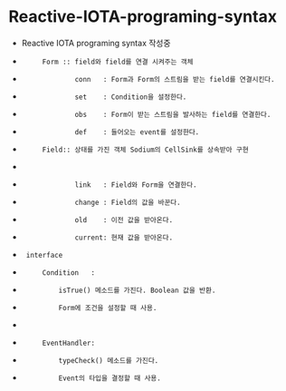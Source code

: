 # Reactive-IOTA-programing-syntax

 * Reactive IOTA programing syntax 작성중

 * 			Form :: field와 field를 연결 시켜주는 객체
					
 * 					conn   : Form과 Form의 스트림을 받는 field를 연결시킨다.
 * 					set    : Condition을 설정한다.
 *					obs	   : Form이 받는 스트림을 발사하는 field를 연결한다.
 *					def    : 들어오는 event를 설정한다.

 *			Field:: 상태를 가진 객체 Sodium의 CellSink를 상속받아 구현
 *
 *					link   : Field와 Form을 연결한다.
 *					change : Field의 값을 바꾼다.
 *					old	   : 이전 값을 받아온다.
 *					current: 현재 값을 받아온다.

 *		interface 
 *			Condition  	: 
 *				isTrue() 메소드를 가진다. Boolean 값을 반환.
 *				Form에 조건을 설정할 때 사용.
 *
 *			EventHandler: 
 *				typeCheck() 메소드를 가진다. 
 *				Event의 타입을 결정할 때 사용.
